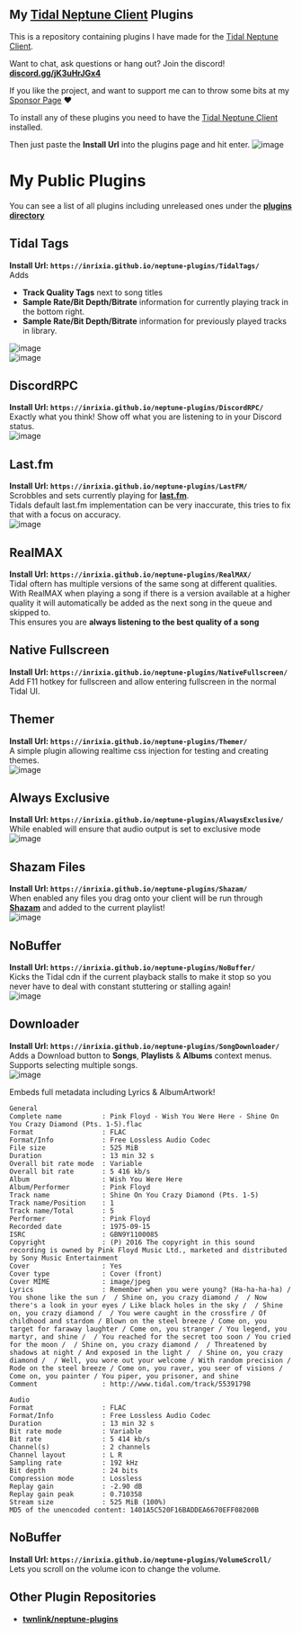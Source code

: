 ## My [Tidal Neptune Client](https://github.com/uwu/neptune-installer/releases/latest) Plugins
This is a repository containing plugins I have made for the [Tidal Neptune Client](https://github.com/uwu/neptune-installer/releases/latest).  

Want to chat, ask questions or hang out? Join the discord! **[discord.gg/jK3uHrJGx4](https://discord.gg/jK3uHrJGx4)**  

If you like the project, and want to support me can to throw some bits at my [Sponsor Page](https://github.com/sponsors/Inrixia) ❤️   

To install any of these plugins you need to have the [Tidal Neptune Client](https://github.com/uwu/neptune-installer/releases/latest) installed. 

Then just paste the **Install Url** into the plugins page and hit enter.
![image](https://github.com/Inrixia/neptune-plugins/assets/6373693/a997156c-a281-46ec-992a-397a742dd146)

# My Public Plugins
You can see a list of all plugins including unreleased ones under the [**plugins directory**](https://github.com/Inrixia/neptune-plugins/tree/master/plugins)


## Tidal Tags
**Install Url: `https://inrixia.github.io/neptune-plugins/TidalTags/`**   
Adds 
 - **Track Quality Tags** next to song titles
 - **Sample Rate/Bit Depth/Bitrate** information for currently playing track in the bottom right.
 - **Sample Rate/Bit Depth/Bitrate** information for previously played tracks in library.

![image](https://github.com/Inrixia/neptune-plugins/assets/6373693/3883d3f5-c340-4653-beda-ac5971237ee3)  
![image](https://github.com/Inrixia/neptune-plugins/assets/6373693/2b30406c-d2e0-4268-92f2-5ae4cc3262af)

## DiscordRPC
**Install Url: `https://inrixia.github.io/neptune-plugins/DiscordRPC/`**  
Exactly what you think! Show off what you are listening to in your Discord status.  
![image](https://github.com/Inrixia/neptune-plugins/assets/6373693/5dc644a5-1645-4344-b925-09ee2062f8b2) 

## Last.fm
**Install Url: `https://inrixia.github.io/neptune-plugins/LastFM/`**  
Scrobbles and sets currently playing for [**last.fm**](https://www.last.fm/).  
Tidals default last.fm implementation can be very inaccurate, this tries to fix that with a focus on accuracy.  
![image](https://github.com/Inrixia/neptune-plugins/assets/6373693/7e4ff7ad-422f-4836-b187-45217c5dd4e3)

## RealMAX
**Install Url: `https://inrixia.github.io/neptune-plugins/RealMAX/`**  
Tidal oftern has multiple versions of the same song at different qualities.  
With RealMAX when playing a song if there is a version available at a higher quality it will automatically be added as the next song in the queue and skipped to.  
This ensures you are **always listening to the best quality of a song**

## Native Fullscreen
**Install Url: `https://inrixia.github.io/neptune-plugins/NativeFullscreen/`**  
Add F11 hotkey for fullscreen and allow entering fullscreen in the normal Tidal UI.    

## Themer
**Install Url: `https://inrixia.github.io/neptune-plugins/Themer/`**  
A simple plugin allowing realtime css injection for testing and creating themes.  
![image](https://github.com/Inrixia/neptune-plugins/assets/6373693/dec1b36b-66df-4419-a7f1-9342992bd2b5) 

## Always Exclusive
**Install Url: `https://inrixia.github.io/neptune-plugins/AlwaysExclusive/`**  
While enabled will ensure that audio output is set to exclusive mode  
![image](https://github.com/Inrixia/neptune-plugins/assets/6373693/32ff8e55-728c-4a77-9e9e-50b53e90541c)  

## Shazam Files
**Install Url: `https://inrixia.github.io/neptune-plugins/Shazam/`**  
When enabled any files you drag onto your client will be run through [**Shazam**](https://www.shazam.com/) and added to the current playlist!  
![image](https://github.com/Inrixia/neptune-plugins/assets/6373693/f637d5a0-fea0-4ba4-984e-ccddb81341b9)  

## NoBuffer
**Install Url: `https://inrixia.github.io/neptune-plugins/NoBuffer/`**  
Kicks the Tidal cdn if the current playback stalls to make it stop so you never have to deal with constant stuttering or stalling again!  
![image](https://github.com/Inrixia/neptune-plugins/assets/6373693/8378a9a3-2d3f-4cd7-af04-ceeac350b9e6) 

## Downloader
**Install Url: `https://inrixia.github.io/neptune-plugins/SongDownloader/`**  
Adds a Download button to **Songs**, **Playlists** & **Albums** context menus.  
Supports selecting multiple songs.  
![image](https://github.com/Inrixia/neptune-plugins/assets/6373693/4811bf7d-3377-4a9a-b33f-ae0dddd394cb)

Embeds full metadata including Lyrics & AlbumArtwork!
```
General
Complete name          : Pink Floyd - Wish You Were Here - Shine On You Crazy Diamond (Pts. 1-5).flac
Format                 : FLAC
Format/Info            : Free Lossless Audio Codec
File size              : 525 MiB
Duration               : 13 min 32 s
Overall bit rate mode  : Variable
Overall bit rate       : 5 416 kb/s
Album                  : Wish You Were Here
Album/Performer        : Pink Floyd
Track name             : Shine On You Crazy Diamond (Pts. 1-5)
Track name/Position    : 1
Track name/Total       : 5
Performer              : Pink Floyd
Recorded date          : 1975-09-15
ISRC                   : GBN9Y1100085
Copyright              : (P) 2016 The copyright in this sound recording is owned by Pink Floyd Music Ltd., marketed and distributed by Sony Music Entertainment
Cover                  : Yes
Cover type             : Cover (front)
Cover MIME             : image/jpeg
Lyrics                 : Remember when you were young? (Ha-ha-ha-ha) / You shone like the sun /  / Shine on, you crazy diamond /  / Now there's a look in your eyes / Like black holes in the sky /  / Shine on, you crazy diamond /  / You were caught in the crossfire / Of childhood and stardom / Blown on the steel breeze / Come on, you target for faraway laughter / Come on, you stranger / You legend, you martyr, and shine /  / You reached for the secret too soon / You cried for the moon /  / Shine on, you crazy diamond /  / Threatened by shadows at night / And exposed in the light /  / Shine on, you crazy diamond /  / Well, you wore out your welcome / With random precision / Rode on the steel breeze / Come on, you raver, you seer of visions / Come on, you painter / You piper, you prisoner, and shine
Comment                : http://www.tidal.com/track/55391798

Audio
Format                 : FLAC
Format/Info            : Free Lossless Audio Codec
Duration               : 13 min 32 s
Bit rate mode          : Variable
Bit rate               : 5 414 kb/s
Channel(s)             : 2 channels
Channel layout         : L R
Sampling rate          : 192 kHz
Bit depth              : 24 bits
Compression mode       : Lossless
Replay gain            : -2.90 dB
Replay gain peak       : 0.710358
Stream size            : 525 MiB (100%)
MD5 of the unencoded content: 1401A5C520F16BADDEA6670EFF08200B
```

## NoBuffer
**Install Url: `https://inrixia.github.io/neptune-plugins/VolumeScroll/`**  
Lets you scroll on the volume icon to change the volume.

## Other Plugin Repositories

- **[twnlink/neptune-plugins](https://github.com/twnlink/neptune-plugins)**
